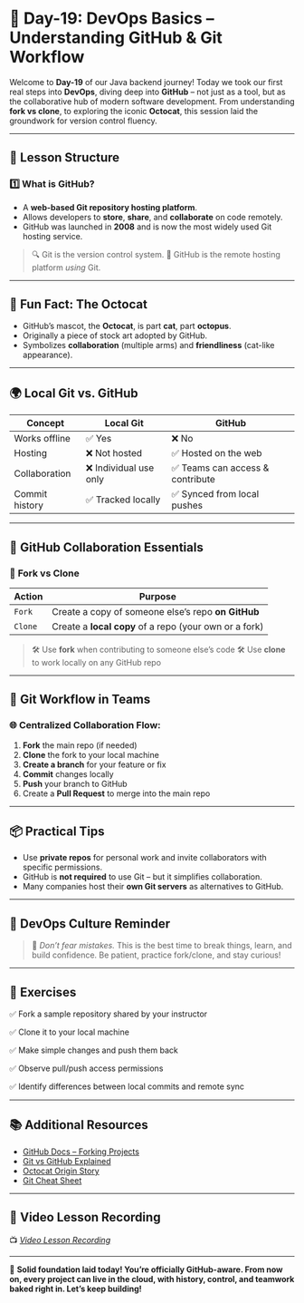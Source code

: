 # **📘 Day-19: DevOps Basics – Understanding GitHub & Git Workflow**

Welcome to **Day-19** of our Java backend journey! Today we took our first real steps into **DevOps**, diving deep into **GitHub** – not just as a tool, but as the collaborative hub of modern software development. From understanding **fork vs clone**, to exploring the iconic **Octocat**, this session laid the groundwork for version control fluency.

---

## **📌 Lesson Structure**

### **1️⃣ What is GitHub?**

* A **web-based Git repository hosting platform**.
* Allows developers to **store**, **share**, and **collaborate** on code remotely.
* GitHub was launched in **2008** and is now the most widely used Git hosting service.

> 🔍 Git is the version control system.
> 🐙 GitHub is the remote hosting platform *using* Git.

---

## **🧠 Fun Fact: The Octocat**

* GitHub’s mascot, the **Octocat**, is part **cat**, part **octopus**.
* Originally a piece of stock art adopted by GitHub.
* Symbolizes **collaboration** (multiple arms) and **friendliness** (cat-like appearance).

---

## **🌍 Local Git vs. GitHub**

| Concept        | Local Git             | GitHub                          |
| -------------- | --------------------- | ------------------------------- |
| Works offline  | ✅ Yes                 | ❌ No                            |
| Hosting        | ❌ Not hosted          | ✅ Hosted on the web             |
| Collaboration  | ❌ Individual use only | ✅ Teams can access & contribute |
| Commit history | ✅ Tracked locally     | ✅ Synced from local pushes      |

---

## **🔀 GitHub Collaboration Essentials**

### 🔹 **Fork vs Clone**

| Action  | Purpose                                                |
| ------- | ------------------------------------------------------ |
| `Fork`  | Create a copy of someone else’s repo **on GitHub**     |
| `Clone` | Create a **local copy** of a repo (your own or a fork) |

> 🛠 Use **fork** when contributing to someone else’s code
> 🛠 Use **clone** to work locally on any GitHub repo

---

## **🔁 Git Workflow in Teams**

### 🌐 Centralized Collaboration Flow:

1. **Fork** the main repo (if needed)
2. **Clone** the fork to your local machine
3. **Create a branch** for your feature or fix
4. **Commit** changes locally
5. **Push** your branch to GitHub
6. Create a **Pull Request** to merge into the main repo

---

## **📦 Practical Tips**

* Use **private repos** for personal work and invite collaborators with specific permissions.
* GitHub is **not required** to use Git – but it simplifies collaboration.
* Many companies host their **own Git servers** as alternatives to GitHub.

---

## **📣 DevOps Culture Reminder**

> 🚨 *Don’t fear mistakes.*
> This is the best time to break things, learn, and build confidence.
> Be patient, practice fork/clone, and stay curious!

---

## **🎯 Exercises**

✅ Fork a sample repository shared by your instructor

✅ Clone it to your local machine

✅ Make simple changes and push them back

✅ Observe pull/push access permissions

✅ Identify differences between local commits and remote sync

---

## **📚 Additional Resources**

* [GitHub Docs – Forking Projects](https://docs.github.com/en/get-started/quickstart/fork-a-repo)
* [Git vs GitHub Explained](https://www.geeksforgeeks.org/difference-between-git-and-github/)
* [Octocat Origin Story](https://cameronmcefee.com/work/the-octocat/#:~:text=Origin%20story&text=The%20founders%20purchased%20a%20stock,was%20created%20by%20Simon%20Oxley.)
* [Git Cheat Sheet](https://education.github.com/git-cheat-sheet-education.pdf)

---

## **🎥 Video Lesson Recording**

📺 [*Video Lesson Recording*](https://us06web.zoom.us/rec/share/PMXQKhJFZGnaAzcLr5hMr_5P3yKVjjdPqJiwNLjdf13ZNA5bVUCwLi50m_UqDu8R.dZOfmDy9caeHg3y-?startTime=1744269673000)

---



🚀 **Solid foundation laid today! You’re officially GitHub-aware. From now on, every project can live in the cloud, with history, control, and teamwork baked right in. Let’s keep building!**


